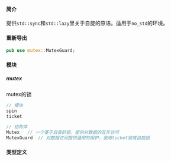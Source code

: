 #### 简介

提供`std::sync`和`std::lazy`里关于自旋的原语。适用于`no_std`的环境。

#### 重新导出

```rust
pub use mutex::MutexGuard;
```

#### 模块

##### mutex

mutex的锁

```rust
// 模块
spin
ticket

// 结构体
Mutex	// 一个基于自旋的锁，提供对数据的互斥访问
MutexGuard	// 对数据访问提供通用的保护，使用ticket锁或自旋锁
```



#### 类型定义